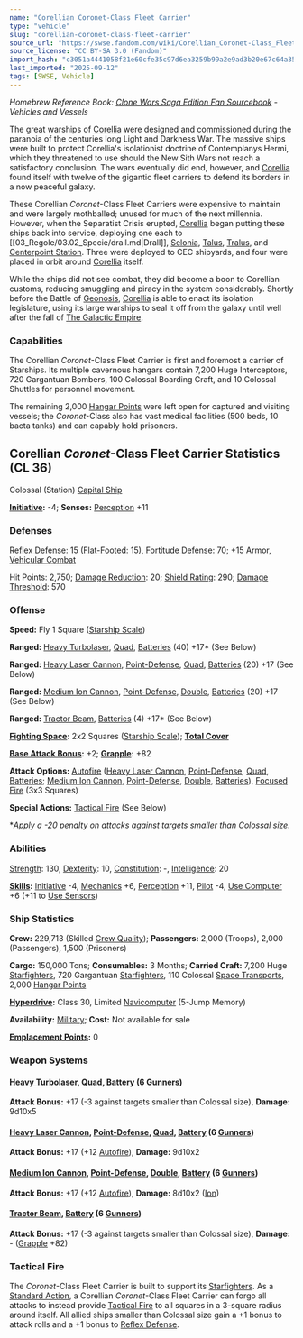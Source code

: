 ```yaml
---
name: "Corellian Coronet-Class Fleet Carrier"
type: "vehicle"
slug: "corellian-coronet-class-fleet-carrier"
source_url: "https://swse.fandom.com/wiki/Corellian_Coronet-Class_Fleet_Carrier"
source_license: "CC BY-SA 3.0 (Fandom)"
import_hash: "c3051a4441058f21e60cfe35c97d6ea3259b99a2e9ad3b20e67c64a351c24178"
last_imported: "2025-09-12"
tags: [SWSE, Vehicle]
---
```

*Homebrew Reference Book: [Clone Wars Saga Edition Fan Sourcebook](https://swse.fandom.com/wiki/Clone_Wars_Saga_Edition_Fan_Sourcebook) - Vehicles and Vessels*

The great warships of [Corellia](https://swse.fandom.com/wiki/Corellia) were designed and commissioned during the paranoia of the centuries long Light and Darkness War. The massive ships were built to protect Corellia's isolationist doctrine of Contemplanys Hermi, which they threatened to use should the New Sith Wars not reach a satisfactory conclusion. The wars eventually did end, however, and [Corellia](https://swse.fandom.com/wiki/Corellia) found itself with twelve of the gigantic fleet carriers to defend its borders in a now peaceful galaxy.

These Corellian *Coronet*-Class Fleet Carriers were expensive to maintain and were largely mothballed; unused for much of the next millennia. However, when the Separatist Crisis erupted, [Corellia](https://swse.fandom.com/wiki/Corellia) began putting these ships back into service, deploying one each to [[03_Regole/03.02_Specie/drall.md|Drall]], [Selonia](https://swse.fandom.com/wiki/Selonia), [Talus](https://swse.fandom.com/wiki/Talus), [Tralus](https://swse.fandom.com/wiki/Tralus), and [Centerpoint Station](https://swse.fandom.com/wiki/Centerpoint_Station). Three were deployed to CEC shipyards, and four were placed in orbit around [Corellia](https://swse.fandom.com/wiki/Corellia) itself.

While the ships did not see combat, they did become a boon to Corellian customs, reducing smuggling and piracy in the system considerably. Shortly before the Battle of [Geonosis](https://swse.fandom.com/wiki/Geonosis), [Corellia](https://swse.fandom.com/wiki/Corellia) is able to enact its isolation legislature, using its large warships to seal it off from the galaxy until well after the fall of [The Galactic Empire](https://swse.fandom.com/wiki/The_Galactic_Empire).

### Capabilities
The Corellian *Coronet*-Class Fleet Carrier is first and foremost a carrier of Starships. Its multiple cavernous hangars contain 7,200 Huge Interceptors, 720 Gargantuan Bombers, 100 Colossal Boarding Craft, and 10 Colossal Shuttles for personnel movement.

The remaining 2,000 [Hangar Points](https://swse.fandom.com/wiki/Hangar_Points) were left open for captured and visiting vessels; the *Coronet*-Class also has vast medical facilities (500 beds, 10 bacta tanks) and can capably hold prisoners.

## Corellian *Coronet*-Class Fleet Carrier Statistics (CL 36)
Colossal (Station) [Capital Ship](https://swse.fandom.com/wiki/Capital_Ship)

**[Initiative](https://swse.fandom.com/wiki/Initiative):** -4; **Senses:** [Perception](https://swse.fandom.com/wiki/Perception) +11
### Defenses
[Reflex Defense](https://swse.fandom.com/wiki/Reflex_Defense_(Vehicles)): 15 ([Flat-Footed](https://swse.fandom.com/wiki/Flat-Footed): 15), [Fortitude Defense](https://swse.fandom.com/wiki/Fortitude_Defense_(Vehicles)): 70; +15 Armor, [Vehicular Combat](https://swse.fandom.com/wiki/Vehicular_Combat)

Hit Points: 2,750; [Damage Reduction](https://swse.fandom.com/wiki/Damage_Reduction): 20; [Shield Rating](https://swse.fandom.com/wiki/Shield_Rating): 290; [Damage Threshold](https://swse.fandom.com/wiki/Damage_Threshold_(Vehicles)): 570
### Offense
**Speed:** Fly 1 Square ([Starship Scale](https://swse.fandom.com/wiki/Starship_Scale))

**Ranged:** [Heavy Turbolaser](https://swse.fandom.com/wiki/Heavy_Turbolaser), [Quad](https://swse.fandom.com/wiki/Quad), [Batteries](https://swse.fandom.com/wiki/Batteries) (40) +17* (See Below)

**Ranged:** [Heavy Laser Cannon](https://swse.fandom.com/wiki/Heavy_Laser_Cannon), [Point-Defense](https://swse.fandom.com/wiki/Point-Defense), [Quad](https://swse.fandom.com/wiki/Quad), [Batteries](https://swse.fandom.com/wiki/Batteries) (20) +17 (See Below)

**Ranged:** [Medium Ion Cannon](https://swse.fandom.com/wiki/Medium_Ion_Cannon), [Point-Defense](https://swse.fandom.com/wiki/Point-Defense), [Double](https://swse.fandom.com/wiki/Double), [Batteries](https://swse.fandom.com/wiki/Batteries) (20) +17 (See Below)

**Ranged:** [Tractor Beam](https://swse.fandom.com/wiki/Tractor_Beam), [Batteries](https://swse.fandom.com/wiki/Batteries) (4) +17* (See Below)

**[Fighting Space](https://swse.fandom.com/wiki/Fighting_Space):** 2x2 Squares ([Starship Scale](https://swse.fandom.com/wiki/Starship_Scale)); **[Total Cover](https://swse.fandom.com/wiki/Total_Cover)**

**[Base Attack Bonus](https://swse.fandom.com/wiki/Base_Attack_Bonus):** +2; **[Grapple](https://swse.fandom.com/wiki/Grapple):** +82

**Attack Options:** [Autofire](https://swse.fandom.com/wiki/Autofire_(Vehicle_Combat)) ([Heavy Laser Cannon](https://swse.fandom.com/wiki/Heavy_Laser_Cannon), [Point-Defense](https://swse.fandom.com/wiki/Point-Defense), [Quad](https://swse.fandom.com/wiki/Quad), [Batteries](https://swse.fandom.com/wiki/Batteries); [Medium Ion Cannon](https://swse.fandom.com/wiki/Medium_Ion_Cannon), [Point-Defense](https://swse.fandom.com/wiki/Point-Defense), [Double](https://swse.fandom.com/wiki/Double), [Batteries](https://swse.fandom.com/wiki/Batteries)), [Focused Fire](https://swse.fandom.com/wiki/Focused_Fire) (3x3 Squares)

**Special Actions:** [Tactical Fire](https://swse.fandom.com/wiki/Tactical_Fire) (See Below)

**Apply a -20 penalty on attacks against targets smaller than Colossal size.*
### Abilities
[Strength](https://swse.fandom.com/wiki/Strength): 130, [Dexterity](https://swse.fandom.com/wiki/Dexterity): 10, [Constitution](https://swse.fandom.com/wiki/Constitution): -, [Intelligence](https://swse.fandom.com/wiki/Intelligence): 20

**[Skills](https://swse.fandom.com/wiki/Skills):** [Initiative](https://swse.fandom.com/wiki/Initiative) -4, [Mechanics](https://swse.fandom.com/wiki/Mechanics) +6, [Perception](https://swse.fandom.com/wiki/Perception) +11, [Pilot](https://swse.fandom.com/wiki/Pilot) -4, [Use Computer](https://swse.fandom.com/wiki/Use_Computer) +6 (+11 to [Use Sensors](https://swse.fandom.com/wiki/Use_Sensors))
### Ship Statistics
**Crew:** 229,713 (Skilled [Crew Quality](https://swse.fandom.com/wiki/Crew_Quality)); **Passengers:** 2,000 (Troops), 2,000 (Passengers), 1,500 (Prisoners)

**Cargo:** 150,000 Tons; **Consumables:** 3 Months; **Carried Craft:** 7,200 Huge [Starfighters](https://swse.fandom.com/wiki/Starfighters), 720 Gargantuan [Starfighters](https://swse.fandom.com/wiki/Starfighters), 110 Colossal [Space Transports](https://swse.fandom.com/wiki/Space_Transports), 2,000 [Hangar Points](https://swse.fandom.com/wiki/Hangar_Points)

**[Hyperdrive](https://swse.fandom.com/wiki/Hyperdrive):** Class 30, Limited [Navicomputer](https://swse.fandom.com/wiki/Navicomputer) (5-Jump Memory)

**Availability:** [Military](https://swse.fandom.com/wiki/Military); **Cost:** Not available for sale

**[Emplacement Points](https://swse.fandom.com/wiki/Emplacement_Points):** 0
### Weapon Systems
#### **[Heavy Turbolaser](https://swse.fandom.com/wiki/Heavy_Turbolaser), [Quad](https://swse.fandom.com/wiki/Quad), [Battery](https://swse.fandom.com/wiki/Battery) (6 [Gunners](https://swse.fandom.com/wiki/Gunners))**
**Attack Bonus:** +17 (-3 against targets smaller than Colossal size), **Damage:** 9d10x5
#### **[Heavy Laser Cannon](https://swse.fandom.com/wiki/Heavy_Laser_Cannon), [Point-Defense](https://swse.fandom.com/wiki/Point-Defense), [Quad](https://swse.fandom.com/wiki/Quad), [Battery](https://swse.fandom.com/wiki/Battery) (6 [Gunners](https://swse.fandom.com/wiki/Gunners))**
**Attack Bonus:** +17 (+12 [Autofire](https://swse.fandom.com/wiki/Autofire_(Vehicle_Combat))), **Damage:** 9d10x2
#### **[Medium Ion Cannon](https://swse.fandom.com/wiki/Medium_Ion_Cannon), [Point-Defense](https://swse.fandom.com/wiki/Point-Defense), [Double](https://swse.fandom.com/wiki/Double), [Battery](https://swse.fandom.com/wiki/Battery) (6 [Gunners](https://swse.fandom.com/wiki/Gunners))**
**Attack Bonus:** +17 (+12 [Autofire](https://swse.fandom.com/wiki/Autofire_(Vehicle_Combat))), **Damage:** 8d10x2 ([Ion](https://swse.fandom.com/wiki/Ion))
#### **[Tractor Beam](https://swse.fandom.com/wiki/Tractor_Beam), [Battery](https://swse.fandom.com/wiki/Battery) (6 [Gunners](https://swse.fandom.com/wiki/Gunners))**
**Attack Bonus:** +17 (-3 against targets smaller than Colossal size), **Damage:** - ([Grapple](https://swse.fandom.com/wiki/Grapple) +82)
### Tactical Fire
The *Coronet*-Class Fleet Carrier is built to support its [Starfighters](https://swse.fandom.com/wiki/Starfighters). As a [Standard Action](https://swse.fandom.com/wiki/Standard_Action), a Corellian *Coronet*-Class Fleet Carrier can forgo all attacks to instead provide [Tactical Fire](https://swse.fandom.com/wiki/Tactical_Fire) to all squares in a 3-square radius around itself. All allied ships smaller than Colossal size gain a +1 bonus to attack rolls and a +1 bonus to [Reflex Defense](https://swse.fandom.com/wiki/Reflex_Defense_(Vehicles)).